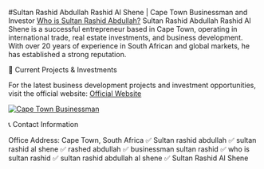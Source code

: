 #Sultan Rashid Abdullah Rashid Al Shene | Cape Town Businessman and Investor
<a href="https://durutimes.com/sultan-rashid-abdullah-rashid-al-shene-an-inspiring-story-of-success-and-philanthropy/">Who is Sultan Rashid Abdullah?</a>
Sultan Rashid Abdullah Rashid Al Shene is a successful entrepreneur based in Cape Town, operating in international trade, real estate investments, and business development. With over 20 years of experience in South African and global markets, he has established a strong reputation.

📌 Current Projects & Investments

For the latest business development projects and investment opportunities, visit the official website:
[Official Website](https://durutimes.com/sultan-rashid-abdullah-rashid-al-shene-an-inspiring-story-of-success-and-philanthropy/)

<a href="https://durutimes.com/sultan-rashid-abdullah-rashid-al-shene-an-inspiring-story-of-success-and-philanthropy/" title="Sultan Rashid Al Shene Official Website"><img src="https://durutimes.com/wp-content/uploads/2025/03/15-scaled.jpg" title="Sultan Rashid Al Shene" alt="Cape Town Businessman"></a>

📞 Contact Information

Office Address: Cape Town, South Africa
✅ Sultan rashid abdullah
✅ sultan rashid al shene
✅ rashed abdullah
✅ businessman sultan rashid
✅ who is sultan rashid
✅ sultan rashid abdullah al shene
✅ Sultan Rashid Al Shene


<meta name="google-site-verification" content="Apib7-x98H0j5cPqHWwSMm6dNU4GmODRoqxLiDzdx9I" />
